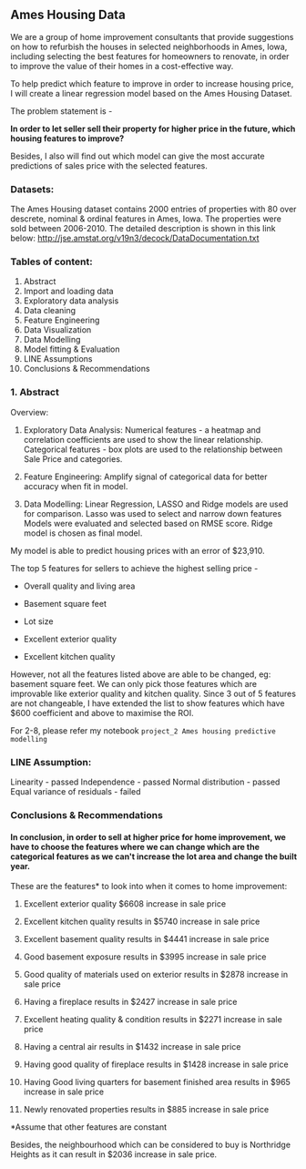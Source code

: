 ## Ames Housing Data

We are a group of home improvement consultants that provide suggestions on how to refurbish the houses in selected neighborhoods in Ames, Iowa, including selecting the best features for homeowners to renovate, in order to improve the value of their homes in a cost-effective way.

To help predict which feature to improve in order to increase housing price, I will create a linear regression model based on the Ames Housing Dataset. 

The problem statement is -

**In order to let seller sell their property for higher price in the future, which housing features to improve?**

Besides, I also will find out which model can give the most accurate predictions of sales price with the selected features.

### Datasets:
The Ames Housing dataset contains 2000 entries of properties with 80 over descrete, nominal & ordinal features in Ames, Iowa. The properties were sold between 2006-2010.
The detailed description is shown in this link below:
http://jse.amstat.org/v19n3/decock/DataDocumentation.txt

### Tables of content:
1. Abstract
2. Import and loading data
3. Exploratory data analysis
4. Data cleaning
5. Feature Engineering
6. Data Visualization
7. Data Modelling
8. Model fitting & Evaluation
9. LINE Assumptions
10. Conclusions & Recommendations

### 1. Abstract
Overview:

1) Exploratory Data Analysis:
Numerical features - a heatmap and correlation coefficients are used to show the linear relationship.
Categorical features - box plots are used to the relationship between Sale Price and categories.

2) Feature Engineering: 
Amplify signal of categorical data for better accuracy when fit in model.

3) Data Modelling: 
Linear Regression, LASSO and Ridge models are used for comparison. 
Lasso was used to select and narrow down features 
Models were evaluated and selected based on RMSE score. 
Ridge model is chosen as final model.

My model is able to predict housing prices with an error of $23,910.

The top 5 features for sellers to achieve the highest selling price -

- Overall quality and living area 

- Basement square feet

- Lot size 

- Excellent exterior quality

- Excellent kitchen quality            

However, not all the features listed above are able to be changed, eg: basement square feet. We can only pick those features which are improvable like exterior quality and kitchen quality. Since 3 out of 5 features are not changeable, I have extended the list to show features which have $600 coefficient and above to maximise the ROI.

For 2-8, please refer my notebook `project_2 Ames housing predictive modelling`

### LINE Assumption:
Linearity - passed
Independence - passed
Normal distribution - passed
Equal variance of residuals - failed

### Conclusions & Recommendations
#### In conclusion, in order to sell at higher price for home improvement, we have to choose the features where we can change which are the categorical features as we can't increase the lot area and change the built year. 

These are the features* to look into when it comes to home improvement:

1. Excellent exterior quality $6608 increase in sale price

2. Excellent kitchen quality results in $5740 increase in sale price

3. Excellent basement quality results in $4441 increase in sale price

4. Good basement exposure results in $3995 increase in sale price

5. Good quality of materials used on exterior results in $2878 increase in sale price

6. Having a fireplace results in $2427 increase in sale price

7. Excellent heating quality & condition results in $2271 increase in sale price

8. Having a central air results in $1432 increase in sale price

9. Having good quality of fireplace results in $1428 increase in sale price

10. Having Good living quarters for basement finished area results in $965 increase in sale price

11. Newly renovated properties results in $885 increase in sale price

*Assume that other features are constant

Besides, the neighbourhood which can be considered to buy is Northridge Heights as it can result in $2036 increase in sale price.